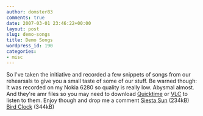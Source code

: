 ```yaml
---
author: domster83
comments: true
date: 2007-03-01 23:46:22+00:00
layout: post
slug: demo-songs
title: Demo Songs
wordpress_id: 190
categories:
- misc
---
```


So I've taken the initiative and recorded a few snippets of songs from our rehearsals to give you a small taste of some of our stuff. Be warned though: It was recorded on my Nokia 6280 so quality is really low. Abysmal almost.  And they're amr files so you may need to download [Quicktime](http://www.apple.com/quicktime) or [VLC](http://www.videolan.org) to listen to them. Enjoy though and drop me a comment
[Siesta Sun](http://www.fileden.com/files/2007/3/1/838527/siesta_sun_demo.amr) (234kB)
[Bird Clock](http://www.fileden.com/files/2007/3/1/838527/birdclock_demo_sample.amr) (344kB)
